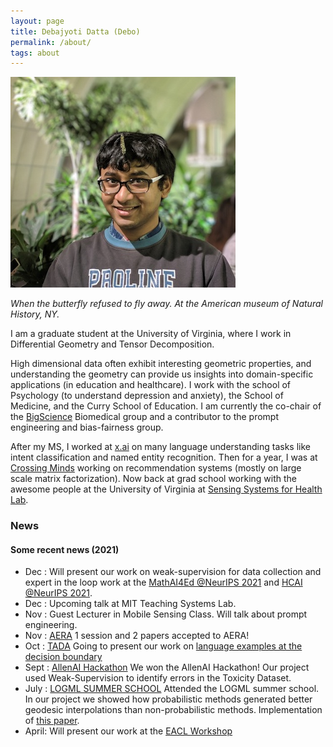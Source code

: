 ```yaml
---
layout: page
title: Debajyoti Datta (Debo)
permalink: /about/
tags: about
---
```


![png](/images/img.jpg)

*When the butterfly refused to fly away. At the American museum of Natural History, NY.*

I am a graduate student at the University of Virginia, where I work in Differential Geometry and Tensor Decomposition.

  High dimensional data often exhibit interesting geometric properties, and understanding the geometry can provide us insights into domain-specific applications (in education and healthcare). I work with the school of Psychology (to understand depression and anxiety), the School of Medicine, and the Curry School of Education. I am currently the co-chair of the [BigScience](https://bigscience.huggingface.co/) Biomedical group and a contributor to the prompt engineering and bias-fairness group.

After my MS, I worked at [x.ai](https://x.ai/) on many language understanding tasks like intent classification and named entity recognition. Then for a year, I was at [Crossing Minds](https://crossingminds.com/) working on recommendation systems (mostly on large scale matrix factorization). Now back at grad school working with the awesome people at the University of Virginia at [Sensing Systems for Health Lab](https://s2helab.com/).


<h3>News</h3>

<h4> Some recent news (2021) </h4>

* Dec : Will present our work on weak-supervision for data collection and expert in the loop work at the [MathAI4Ed @NeurIPS 2021](https://mathai4ed.github.io/) and [HCAI @NeurIPS 2021](https://sites.google.com/view/hcai-human-centered-ai-neurips/home).
* Dec : Upcoming talk at MIT Teaching Systems Lab.
* Nov : Guest Lecturer in Mobile Sensing Class. Will talk about prompt engineering.
* Nov : [AERA](https://www.aera.net/) 1 session and 2 papers accepted to AERA!
* Oct : [TADA](https://tada2021.org/) Going to present our work on [language examples at the decision boundary](https://arxiv.org/abs/2010.07212)
* Sept : [AllenAI Hackathon](https://allennlp-hackathon.apps.allenai.org/) We won the AllenAI Hackathon! Our project used Weak-Supervision to identify errors in the Toxicity Dataset.
* July : [LOGML SUMMER SCHOOL](https://www.logml.ai/) Attended the LOGML summer school. In our project we showed how probabilistic methods generated better geodesic interpolations than non-probabilistic methods. Implementation of [this paper](https://arxiv.org/abs/1806.04994).
* April: Will present our work at the [EACL Workshop](https://sig-edu.org/bea/current)


